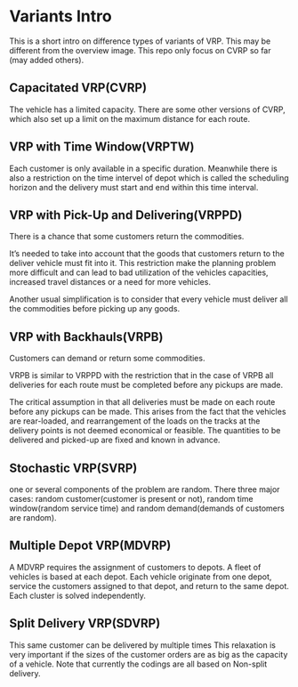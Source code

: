# Variants Intro

This is a short intro on difference types of variants of VRP. This may be different from the overview image. This repo only focus on CVRP so far (may added others).

## Capacitated VRP(CVRP)

The vehicle has a limited capacity. There are some other versions of CVRP, which also set up a limit on the maximum distance for each route.

## VRP with Time Window(VRPTW)

Each customer is only available in a specific duration. Meanwhile there is also a restriction on the time intervel of depot which is called the scheduling horizon and the delivery must start and end within this time interval.

## VRP with Pick-Up and Delivering(VRPPD)
There is a chance that some customers return the commodities.

It’s needed to take into account that the goods that customers return to the deliver vehicle must fit into it. This restriction make the planning problem more difficult and can lead to bad utilization of the vehicles capacities, increased travel distances or a need for more vehicles.

Another usual simplification is to consider that every vehicle must deliver all the commodities before picking up any goods.

## VRP with Backhauls(VRPB)

Customers can demand or return some commodities. 

VRPB is similar to VRPPD with the restriction that in the case of VRPB all deliveries for each route must be completed before any pickups are made.

The critical assumption in that all deliveries must be made on each route before any pickups can be made. This arises from the fact that the vehicles are rear-loaded, and rearrangement of the loads on the tracks at the delivery points is not deemed economical or feasible. The quantities to be delivered and picked-up are fixed and known in advance.

## Stochastic VRP(SVRP)

one or several components of the problem are random. There three major cases: random customer(customer is present or not), random time window(random service time) and random demand(demands of customers are random).

## Multiple Depot VRP(MDVRP)

A MDVRP requires the assignment of customers to depots. A fleet of vehicles is based at each depot. Each vehicle originate from one depot, service the customers assigned to that depot, and return to the same depot. Each cluster is solved independently.

## Split Delivery VRP(SDVRP)

This same customer can be delivered by multiple times This relaxation is very important if the sizes of the customer orders are as big as the capacity of a vehicle. Note that currently the codings are all based on Non-split delivery.
